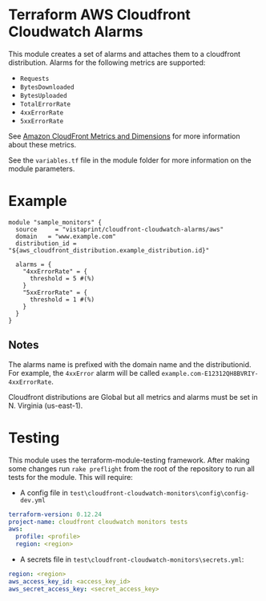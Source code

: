 # Terraform AWS Cloudfront Cloudwatch Alarms

This module creates a set of alarms and attaches them to a cloudfront distribution. Alarms for the following metrics are supported:

* `Requests`
* `BytesDownloaded`
* `BytesUploaded`
* `TotalErrorRate`
* `4xxErrorRate`
* `5xxErrorRate`


See [Amazon CloudFront Metrics and Dimensions](https://docs.aws.amazon.com/AmazonCloudWatch/latest/monitoring/cf-metricscollected.html) for more information about these metrics.

See the `variables.tf` file in the module folder for more information on the module parameters.

# Example

```hcl
module "sample_monitors" {
  source     = "vistaprint/cloudfront-cloudwatch-alarms/aws"
  domain   = "www.example.com"
  distribution_id = "${aws_cloudfront_distribution.example_distribution.id}"

  alarms = {
    "4xxErrorRate" = {
      threshold = 5 #(%)
    }
    "5xxErrorRate" = {
      threshold = 1 #(%)
    }
  }
}
``` 

## Notes

The alarms name is prefixed with the domain name and the distributionid. For example, the `4xxError` alarm will be called `example.com-E12312QH8BVRIY-4xxErrorRate`.

Cloudfront distributions are Global but all metrics and alarms must be set in N. Virginia (us-east-1).

# Testing 

This module uses the terraform-module-testing framework. After making some changes run `rake preflight` from the root of the repository to run all tests for the module. This will require:

* A config file in `test\cloudfront-cloudwatch-monitors\config\config-dev.yml`
```yml
terraform-version: 0.12.24
project-name: cloudfront cloudwatch monitors tests
aws:
  profile: <profile>
  region: <region>

```
* A secrets file in `test\cloudfront-cloudwatch-monitors\secrets.yml`:
```yml
region: <region>
aws_access_key_id: <access_key_id>
aws_secret_access_key: <secret_access_key>
```